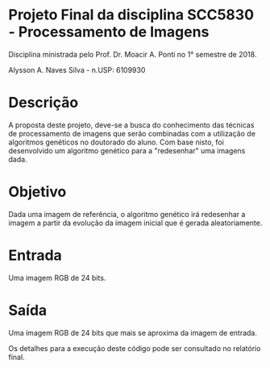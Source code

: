 # Projeto Final da disciplina SCC5830 - Processamento de Imagens
Disciplina ministrada pelo Prof. Dr. Moacir A. Ponti no 1° semestre de 2018.

Alysson A. Naves Silva - n.USP: 6109930

# Descrição
A proposta deste projeto, deve-se a busca do conhecimento das técnicas de processamento de imagens que serão combinadas com a utilização de algoritmos genéticos no doutorado do aluno. Com base nisto, foi desenvolvido um algoritmo genético para a "redesenhar" uma imagens dada. 

# Objetivo
Dada uma imagem de referência, o algoritmo genético irá redesenhar a imagem a partir da evolução da imagem inicial que é gerada aleatoriamente.  

# Entrada
Uma imagem RGB de 24 bits.

# Saída
Uma imagem RGB de 24 bits que mais se aproxima da imagem de entrada.

Os detalhes para a execução deste código pode ser consultado no relatório final.
